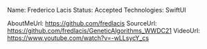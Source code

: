 Name: Frederico Lacis
Status: Accepted
Technologies: SwiftUI

AboutMeUrl: https://github.com/fredlacis
SourceUrl: https://github.com/fredlacis/GeneticAlgorithms_WWDC21
VideoUrl: https://www.youtube.com/watch?v=-wLLsycY_cs

<!---
EXAMPLE
Name: John Appleseed
Status: Submitted <or> Winner <or> Distinguished <or> Rejected
Technologies: SwiftUI, RealityKit, CoreGraphic

AboutMeUrl: https://linkedin.com/in/johnappleseed
SourceUrl: https://github.com/johnappleseed/wwdc2025
VideoUrl: https://youtu.be/ABCDE123456
-->
